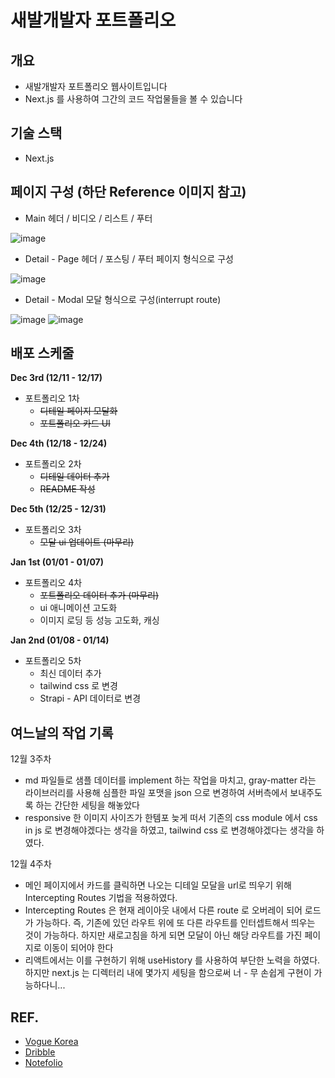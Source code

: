 # 새발개발자 포트폴리오

## 개요
- 새발개발자 포트폴리오 웹사이트입니다
- Next.js 를 사용하여 그간의 코드 작업물들을 볼 수 있습니다

## 기술 스택
- Next.js


## 페이지 구성 (하단 Reference 이미지 참고)

- Main
헤더 / 비디오 / 리스트 / 푸터

![image](https://github.com/beemee-p/sbja-portfolio/assets/72956452/2cc47f20-4741-46a3-bd2e-78411ed82eda)



- Detail - Page
헤더 / 포스팅 / 푸터
페이지 형식으로 구성

![image](https://github.com/beemee-p/sbja-portfolio/assets/72956452/3d873da2-1611-42c0-9c46-6b2a05d28a32)



- Detail - Modal
모달 형식으로 구성(interrupt route)

![image](https://github.com/beemee-p/sbja-portfolio/assets/72956452/d9cf42f5-9730-49b9-857c-185e68d8753e)
![image](https://github.com/beemee-p/sbja-portfolio/assets/72956452/2cd0b862-c848-4791-8ed9-49dbf1f0400c)



## 배포 스케줄

**Dec 3rd (12/11 - 12/17)** 

- 포트폴리오 1차
    - ~~디테일 페이지 모달화~~
    - ~~포트폴리오 카드 UI~~

**Dec 4th (12/18 - 12/24)**

- 포트폴리오 2차
    - ~~디테일 데이터 추가~~
    - ~~README 작성~~

**Dec 5th (12/25 - 12/31)**

- 포트폴리오 3차
    - ~~모달 ui 업데이트 (마무리)~~

**Jan 1st (01/01 - 01/07)**

- 포트폴리오 4차
    - ~~포트폴리오 데이터 추가 (마무리)~~
    - ui 애니메이션 고도화
    - 이미지 로딩 등 성능 고도화, 캐싱

**Jan 2nd (01/08 - 01/14)**

- 포트폴리오 5차
    - 최신 데이터 추가
    - tailwind css 로 변경
    - Strapi - API 데이터로 변경


## 여느날의 작업 기록

12월 3주차
- md 파일들로 샘플 데이터를 implement 하는 작업을 마치고, gray-matter 라는 라이브러리를 사용해 심플한 파일 포맷을 json 으로 변경하여 서버측에서 보내주도록 하는 간단한 세팅을 해놓았다
- responsive 한 이미지 사이즈가 한템포 늦게 떠서 기존의 css module 에서 css in js 로 변경해야겠다는 생각을 하였고, tailwind css 로 변경해야겠다는 생각을 하였다.

12월 4주차
- 메인 페이지에서 카드를 클릭하면 나오는 디테일 모달을 url로 띄우기 위해 Intercepting Routes 기법을 적용하였다.
- Intercepting Routes 은 현재 레이아웃 내에서 다른 route 로 오버레이 되어 로드가 가능하다. 즉, 기존에 있던 라우트 위에 또 다른 라우트를 인터셉트해서 띄우는 것이 가능하다. 하지만 새로고침을 하게 되면 모달이 아닌 해당 라우트를 가진 페이지로 이동이 되어야 한다
- 리액트에서는 이를 구현하기 위해 useHistory 를 사용하여 부단한 노력을 하였다. 하지만 next.js 는 디렉터리 내에 몇가지 세팅을 함으로써 너 - 무 손쉽게 구현이 가능하다니...


## REF. 
- [Vogue Korea](https://www.vogue.co.kr/)
- [Dribble](https://dribbble.com/)
- [Notefolio](https://notefolio.net/)
  
